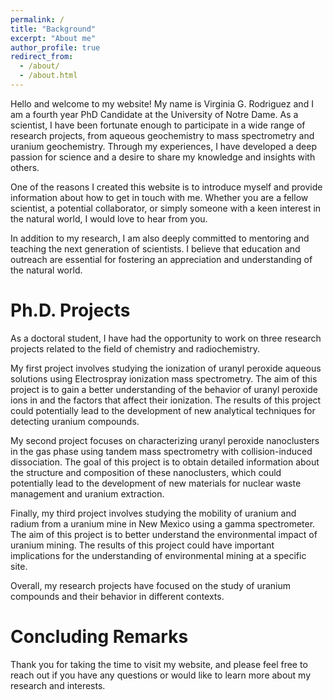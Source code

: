 ```yaml
---
permalink: /
title: "Background"
excerpt: "About me"
author_profile: true
redirect_from: 
  - /about/
  - /about.html
---
```


Hello and welcome to my website! My name is Virginia G. Rodriguez and I am a fourth year PhD Candidate at the University of Notre Dame. As a scientist, I have been fortunate enough to participate in a wide range of research projects, from aqueous geochemistry to mass spectrometry and uranium geochemistry. Through my experiences, I have developed a deep passion for science and a desire to share my knowledge and insights with others.

One of the reasons I created this website is to introduce myself and provide information about how to get in touch with me. Whether you are a fellow scientist, a potential collaborator, or simply someone with a keen interest in the natural world, I would love to hear from you.

In addition to my research, I am also deeply committed to mentoring and teaching the next generation of scientists. I believe that education and outreach are essential for fostering an appreciation and understanding of the natural world.

Ph.D. Projects
======

As a doctoral student, I have had the opportunity to work on three research projects related to the field of chemistry and radiochemistry. 

My first project involves studying the ionization of uranyl peroxide aqueous solutions using Electrospray ionization mass spectrometry. The aim of this project is to gain a better understanding of the behavior of uranyl peroxide ions in and the factors that affect their ionization. The results of this project could potentially lead to the development of new analytical techniques for detecting uranium compounds.

My second project focuses on characterizing uranyl peroxide nanoclusters in the gas phase using tandem mass spectrometry with collision-induced dissociation. The goal of this project is to obtain detailed information about the structure and composition of these nanoclusters, which could potentially lead to the development of new materials for nuclear waste management and uranium extraction.

Finally, my third project involves studying the mobility of uranium and radium from a uranium mine in New Mexico using a gamma spectrometer. The aim of this project is to better understand the environmental impact of uranium mining. The results of this project could have important implications for the understanding of environmental mining at a specific site.

Overall, my research projects have focused on the study of uranium compounds and their behavior in different contexts.

Concluding Remarks
======

Thank you for taking the time to visit my website, and please feel free to reach out if you have any questions or would like to learn more about my research and interests.
